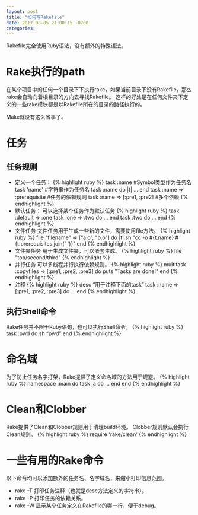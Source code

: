 ```yaml
---
layout: post
title: "如何写Rakefile"
date: 2017-08-05 21:00:15 -0700
categories:
---
```

Rakefile完全使用Ruby语法，没有额外的特殊语法。

# Rake执行的path
在某个项目中的任何一个目录下下执行rake，如果当前目录下没有Rakefile，那么rake会自动向着根目录的方向去寻找Rakefile。
这样的好处是在任何文件夹下定义的一些rake模块都是以Rakefile所在的目录的路径执行的。

Make就没有这么省事了。

# 任务
## 任务规则
- 定义一个任务：
{% highlight ruby %}
task :name #Symbol类型作为任务名
task 'name' #字符串作为任务名
task :name do |t|
...
end
task :name => :prerequisite #任务的依赖规则
task :name => [:pre1, :pre2] #多个依赖
{% endhighlight %}
- 默认任务：
可以选择某个任务作为默认任务
{% highlight ruby %}
task :default => :one
task :one => :two do
  ...
end
task :two do
  ...
end
{% endhighlight %}
- 文件任务
文件任务用于生成一些新的文件，需要使用file方法。
{% highlight ruby %}
file "filename" => [“a.o”, "b.o"] do |t|
  sh "cc -o #{t.name} #{t.prerequisites.join(' ')}"
end
{% endhighlight %}
- 文件夹任务
用于生成文件夹，可以嵌套生成。
{% highlight ruby %}
file "top/second/third"
{% endhighlight %}
- 并行任务
可以多线程并行执行依赖规则。
{% highlight ruby %}
multitask :copyfiles => [:pre1, :pre2, :pre3] do
  puts "Tasks are done!"
end
{% endhighlight %}
- 注释
{% highlight ruby %}
desc “用于注释下面的task”
task :name => [:pre1, :pre2, :pre3] do
  ...
end
{% endhighlight %}

## 执行Shell命令
Rake任务并不限于Ruby语句，也可以执行Shell命令。
{% highlight ruby %}
task :pwd do
  sh “pwd”
end
{% endhighlight %}

# 命名域
为了防止任务名字打架，Rake提供了定义命名域的方法用于规避。
{% highlight ruby %}
namespace :main do
  task :a do
    ...
  end
end
{% endhighlight %}

# Clean和Clobber
Rake提供了Clean和Clobber规则用于清理build环境。
Clobber规则默认会执行Clean规则。
{% highlight ruby %}
require 'rake/clean'
{% endhighlight %}

# 一些有用的Rake命令
以下命令均可以添加额外的任务名、名字域名，来缩小打印信息范围。
- rake -T
打印任务注释（也就是desc方法定义的字符串）。
- rake -P
打印任务的依赖关系。
- rake -W
显示某个任务定义在Rakefile的哪一行，便于debug。
